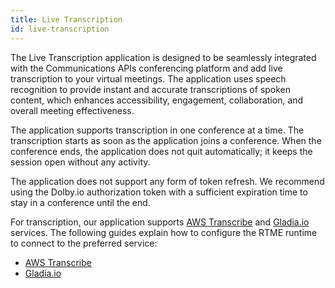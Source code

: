 ```yaml
---
title: Live Transcription
id: live-transcription
---
```


The Live Transcription application is designed to be seamlessly integrated with the Communications APIs conferencing platform and add live transcription to your virtual meetings. The application uses speech recognition to provide instant and accurate transcriptions of spoken content, which enhances accessibility, engagement, collaboration, and overall meeting effectiveness.

The application supports transcription in one conference at a time. The transcription starts as soon as the application joins a conference. When the conference ends, the application does not quit automatically; it keeps the session open without any activity. 

The application does not support any form of token refresh. We recommend using the Dolby.io authorization token with a sufficient expiration time to stay in a conference until the end.

For transcription, our application supports [AWS Transcribe](https://aws.amazon.com/transcribe/) and [Gladia.io](https://www.gladia.io/) services. The following guides explain how to configure the RTME runtime to connect to the preferred service:

- [AWS Transcribe](./Live%20Transcription/Aws-transcribe.md)
- [Gladia.io](./Live%20Transcription/Gladia-io.md)
